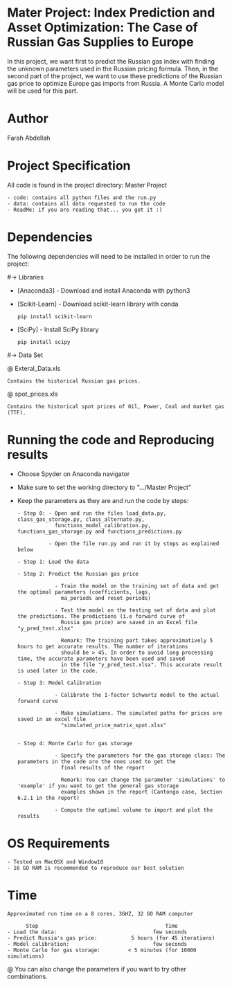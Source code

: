 # Mater Project: Index Prediction and Asset Optimization: The Case of Russian Gas Supplies to Europe

In this project, we want first to predict the Russian gas index with finding the unknown parameters used in the Russian pricing formula. Then, in the second part of the project, we want to use these predictions of the Russian gas price to optimize Europe gas imports from Russia. A Monte Carlo model will be used for this part. 

# Author

Farah Abdellah

    
# Project Specification

All code is found in the project directory: Master Project

    - code: contains all python files and the run.py
    - data: contains all data requested to run the code
    - ReadMe: if you are reading that... you got it :)
    
# Dependencies

The following dependencies will need to be installed in order to run the project:

#-> Libraries

* [Anaconda3] - Download and install Anaconda with python3
* [Scikit-Learn] - Download scikit-learn library with conda

    ``pip install scikit-learn``

* [SciPy] - Install SciPy library 

    ``pip install scipy``
    

#-> Data Set

@ Exteral_Data.xls

    Contains the historical Russian gas prices.

@ spot_prices.xls

    Contains the historical spot prices of Oil, Power, Coal and market gas (TTF).


# Running the code and Reproducing results 

- Choose Spyder on Anaconda navigator

- Make sure to set the working directory to ".../Master Project"

- Keep the parameters as they are and run the code by steps:

      - Step 0: - Open and run the files load_data.py, class_gas_storage.py, class_alternate.py, 
                  functions_model_calibration.py, functions_gas_storage.py and functions_predictions.py
                  
                - Open the file run.py and run it by steps as explained below
      
      - Step 1: Load the data
      
      - Step 2: Predict the Russian gas price
      
                  - Train the model on the training set of data and get the optimal parameters (coefficients, lags,            
                    ma_periods and reset periods)
                   
                  - Test the model on the testing set of data and plot the predictions. The predictions (i.e forward curve of 
                    Russia gas price) are saved in an Excel file "y_pred_test.xlsx"
                    
                    Remark: The training part takes approximatively 5 hours to get accurate results. The number of iterations 
                    should be > 45. In order to avoid long processing time, the accurate parameters have been used and saved 
                    in the file "y_pred_test.xlsx". This accurate result is used later in the code. 
                  
      - Step 3: Model Calibration
      
                  - Calibrate the 1-factor Schwartz model to the actual forward curve 
                  
                  - Make simulations. The simulated paths for prices are saved in an excel file 
                    "simulated_price_matrix_spot.xlsx"
      
      
      - Step 4: Monte Carlo for gas storage
      
                  - Specify the parameters for the gas storage class: The parameters in the code are the ones used to get the     
                    final results of the report
                    
                    Remark: You can change the parameter 'simulations' to 'example' if you want to get the general gas storage 
                    examples shown in the report (Cantongo case, Section 6.2.1 in the report)
                    
                  - Compute the optimal volume to import and plot the results 
                   
          

# OS Requirements

    - Tested on MacOSX and Window10
    - 16 GO RAM is recommended to reproduce our best solution 
    

# Time

    Approximated run time on a 8 cores, 3GHZ, 32 GO RAM computer 
    
          Step                                         Time
    - Load the data:                               few seconds
    - Predict Russia's gas price:           5 hours (for 45 iterations)
    - Model calibration:                           few seconds
    - Monte Carlo for gas storage:         < 5 minutes (for 10000 simulations)

@ You can also change the parameters if you want to try other combinations.
